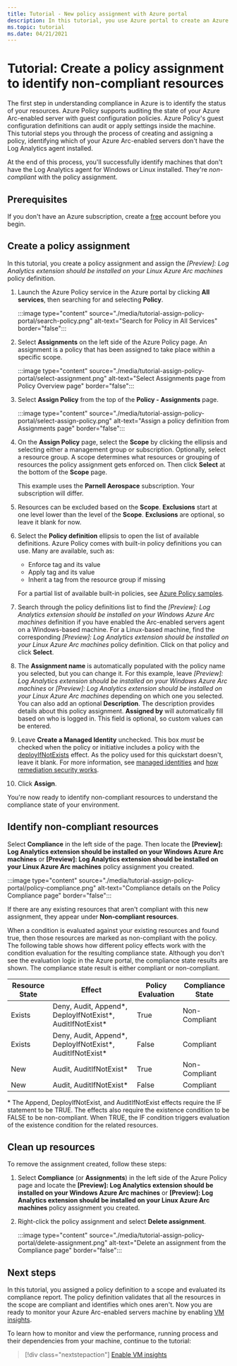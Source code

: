 ```yaml
---
title: Tutorial - New policy assignment with Azure portal
description: In this tutorial, you use Azure portal to create an Azure Policy assignment to identify non-compliant resources.
ms.topic: tutorial
ms.date: 04/21/2021
---
```


# Tutorial: Create a policy assignment to identify non-compliant resources

The first step in understanding compliance in Azure is to identify the status of your resources. Azure Policy supports auditing the state of your Azure Arc-enabled server with guest configuration policies. Azure Policy's guest configuration definitions can audit or apply settings inside the machine. This tutorial steps you through the process of creating and assigning a policy, identifying which of your Azure Arc-enabled servers don't have the Log Analytics agent installed.

At the end of this process, you'll successfully identify machines that don't have the Log Analytics agent for Windows or Linux installed. They're _non-compliant_ with the policy assignment.

## Prerequisites

If you don't have an Azure subscription, create a [free](https://azure.microsoft.com/free/) account
before you begin.

## Create a policy assignment

In this tutorial, you create a policy assignment and assign the _\[Preview]: Log Analytics extension should be installed on your Linux Azure Arc machines_ policy definition.

1. Launch the Azure Policy service in the Azure portal by clicking **All services**, then searching
   for and selecting **Policy**.

   :::image type="content" source="./media/tutorial-assign-policy-portal/search-policy.png" alt-text="Search for Policy in All Services" border="false":::

1. Select **Assignments** on the left side of the Azure Policy page. An assignment is a policy that
   has been assigned to take place within a specific scope.

   :::image type="content" source="./media/tutorial-assign-policy-portal/select-assignment.png" alt-text="Select Assignments page from Policy Overview page" border="false":::

1. Select **Assign Policy** from the top of the **Policy - Assignments** page.

   :::image type="content" source="./media/tutorial-assign-policy-portal/select-assign-policy.png" alt-text="Assign a policy definition from Assignments page" border="false":::

1. On the **Assign Policy** page, select the **Scope** by clicking the ellipsis and selecting either
   a management group or subscription. Optionally, select a resource group. A scope determines what
   resources or grouping of resources the policy assignment gets enforced on. Then click **Select**
   at the bottom of the **Scope** page.

   This example uses the **Parnell Aerospace** subscription. Your subscription will differ.

1. Resources can be excluded based on the **Scope**. **Exclusions** start at one level lower than
   the level of the **Scope**. **Exclusions** are optional, so leave it blank for now.

1. Select the **Policy definition** ellipsis to open the list of available definitions. Azure Policy
   comes with built-in policy definitions you can use. Many are available, such as:

   - Enforce tag and its value
   - Apply tag and its value
   - Inherit a tag from the resource group if missing

   For a partial list of available built-in policies, see [Azure Policy samples](../../../governance/policy/samples/index.md).

1. Search through the policy definitions list to find the _\[Preview]: Log Analytics extension should be installed on your Windows Azure Arc machines_
   definition if you have enabled the Arc-enabled servers agent on a Windows-based machine. For a Linux-based machine, find the corresponding _\[Preview]: Log Analytics extension should be installed on your Linux Azure Arc machines_ policy definition. Click on that policy and click **Select**.

1. The **Assignment name** is automatically populated with the policy name you selected, but you can
   change it. For this example, leave _\[Preview]: Log Analytics extension should be installed on your Windows Azure Arc machines_ or _\[Preview]: Log Analytics extension should be installed on your Linux Azure Arc machines_ depending on which one you selected. You can also add an optional **Description**. The description provides details about this policy assignment.
   **Assigned by** will automatically fill based on who is logged in. This field is optional, so
   custom values can be entered.

1. Leave **Create a Managed Identity** unchecked. This box _must_ be checked when the policy or
   initiative includes a policy with the
   [deployIfNotExists](../../../governance/policy/concepts/effects.md#deployifnotexists) effect. As the policy used for this
   quickstart doesn't, leave it blank. For more information, see
   [managed identities](../../../active-directory/managed-identities-azure-resources/overview.md) and
   [how remediation security works](../../../governance/policy/how-to/remediate-resources.md#how-remediation-security-works).

1. Click **Assign**.

You're now ready to identify non-compliant resources to understand the compliance state of your
environment.

## Identify non-compliant resources

Select **Compliance** in the left side of the page. Then locate the **\[Preview]: Log Analytics extension should be installed on your Windows Azure Arc machines** or **\[Preview]: Log Analytics extension should be installed on your Linux Azure Arc machines** policy assignment you created.

:::image type="content" source="./media/tutorial-assign-policy-portal/policy-compliance.png" alt-text="Compliance details on the Policy Compliance page" border="false":::

If there are any existing resources that aren't compliant with this new assignment, they appear
under **Non-compliant resources**.

When a condition is evaluated against your existing resources and found true, then those resources
are marked as non-compliant with the policy. The following table shows how different policy effects
work with the condition evaluation for the resulting compliance state. Although you don't see the
evaluation logic in the Azure portal, the compliance state results are shown. The compliance state
result is either compliant or non-compliant.

| **Resource State** | **Effect** | **Policy Evaluation** | **Compliance State** |
| --- | --- | --- | --- |
| Exists | Deny, Audit, Append\*, DeployIfNotExist\*, AuditIfNotExist\* | True | Non-Compliant |
| Exists | Deny, Audit, Append\*, DeployIfNotExist\*, AuditIfNotExist\* | False | Compliant |
| New | Audit, AuditIfNotExist\* | True | Non-Compliant |
| New | Audit, AuditIfNotExist\* | False | Compliant |

\* The Append, DeployIfNotExist, and AuditIfNotExist effects require the IF statement to be TRUE.
The effects also require the existence condition to be FALSE to be non-compliant. When TRUE, the IF
condition triggers evaluation of the existence condition for the related resources.

## Clean up resources

To remove the assignment created, follow these steps:

1. Select **Compliance** (or **Assignments**) in the left side of the Azure Policy page and locate
   the **\[Preview]: Log Analytics extension should be installed on your Windows Azure Arc machines** or **\[Preview]: Log Analytics extension should be installed on your Linux Azure Arc machines** policy assignment you created.

1. Right-click the policy assignment and select **Delete assignment**.

   :::image type="content" source="./media/tutorial-assign-policy-portal/delete-assignment.png" alt-text="Delete an assignment from the Compliance page" border="false":::

## Next steps

In this tutorial, you assigned a policy definition to a scope and evaluated its compliance report. The policy definition validates that all the resources in the scope are compliant and identifies which ones aren't. Now you are ready to monitor your Azure Arc-enabled servers machine by enabling [VM insights](../../../azure-monitor/vm/vminsights-overview.md).

To learn how to monitor and view the performance, running process and their dependencies from your machine, continue to the tutorial:

> [!div class="nextstepaction"]
> [Enable VM insights](tutorial-enable-vm-insights.md)
